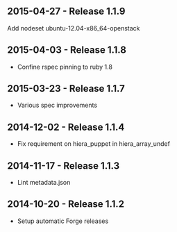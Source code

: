 ## 2015-04-27 - Release 1.1.9

Add nodeset ubuntu-12.04-x86_64-openstack

## 2015-04-03 - Release 1.1.8

- Confine rspec pinning to ruby 1.8

## 2015-03-23 - Release 1.1.7

- Various spec improvements

## 2014-12-02 - Release 1.1.4

- Fix requirement on hiera_puppet in hiera_array_undef

## 2014-11-17 - Release 1.1.3

- Lint metadata.json

## 2014-10-20 - Release 1.1.2

- Setup automatic Forge releases
